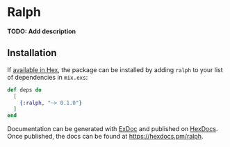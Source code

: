 # Ralph

**TODO: Add description**

## Installation

If [available in Hex](https://hex.pm/docs/publish), the package can be installed
by adding `ralph` to your list of dependencies in `mix.exs`:

```elixir
def deps do
  [
    {:ralph, "~> 0.1.0"}
  ]
end
```

Documentation can be generated with [ExDoc](https://github.com/elixir-lang/ex_doc)
and published on [HexDocs](https://hexdocs.pm). Once published, the docs can
be found at <https://hexdocs.pm/ralph>.

